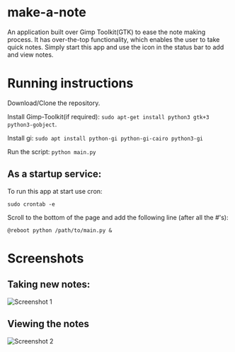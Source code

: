 # make-a-note
An application built over Gimp Toolkit(GTK)  to ease the note making process. It has over-the-top functionality, which enables the user to take quick notes. Simply start this app and use the icon in the status bar to add and view notes.

# Running instructions

Download/Clone the repository.

Install Gimp-Toolkit(if required): `sudo apt-get install python3 gtk+3 python3-gobject`.

Install gi:
`sudo apt install python-gi python-gi-cairo python3-gi`

Run the script:
`python main.py`

## As a startup service:
To run this app at start use cron:

`sudo crontab -e`

Scroll to the bottom of the page and add the following line (after all the #'s):

`@reboot python /path/to/main.py &`

# Screenshots
## Taking new notes:
![Screenshot 1](https://raw.githubusercontent.com/pushkar-anand/make-a-note/master/screenshots/1.png)
## Viewing the notes
![Screenshot 2](https://raw.githubusercontent.com/pushkar-anand/make-a-note/master/screenshots/2.png)
